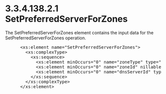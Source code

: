 <html dir="LTR" xmlns:mshelp="http://msdn.microsoft.com/mshelp" xmlns:ddue="http://ddue.schemas.microsoft.com/authoring/2003/5" xmlns:xlink="http://www.w3.org/1999/xlink" xmlns:tool="http://www.microsoft.com/tooltip">
 <body>
 <div id="header">
 <h1 class="heading">3.3.4.138.2.1 SetPreferredServerForZones</h1>
 </div>
 <div id="mainSection">
 <div id="mainBody">
 <div id="allHistory" class="saveHistory"></div>
 <div id="sectionSection0" class="section" name="collapseableSection">
 

<p>The SetPreferredServerForZones element contains the input
data for the SetPreferredServerForZones operation.</p>

<dl>
<dd>
<div><pre> &lt;xs:element name=&quot;SetPreferredServerForZones&quot;&gt;
   &lt;xs:complexType&gt;
     &lt;xs:sequence&gt;
       &lt;xs:element minOccurs=&quot;0&quot; name=&quot;zoneType&quot; type=&quot;ipam:ZoneLookupType&quot; /&gt;
       &lt;xs:element minOccurs=&quot;0&quot; name=&quot;zoneId&quot; nillable=&quot;true&quot; type=&quot;serarr:ArrayOflong&quot; /&gt;
       &lt;xs:element minOccurs=&quot;0&quot; name=&quot;dnsServerId&quot; type=&quot;xsd:long&quot; /&gt;
     &lt;/xs:sequence&gt;
   &lt;/xs:complexType&gt;
 &lt;/xs:element&gt;
  
</pre></div>
</dd></dl>


 </div>
 </div>
 </div>
 </body>
</html>